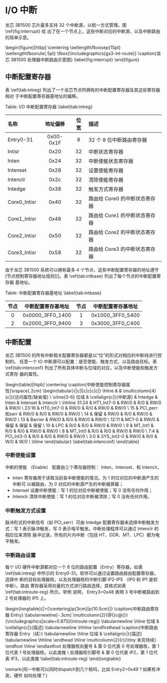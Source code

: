 I/O 中断
========

龙芯 3B1500 芯片最多支持 32 个中断源，以统一方式管理。图 \ref{fig:interrupt} 给
出了在一个节点上，这些中断对应的中断源，以及中断路由的简单示意。

\begin{figure}[htbp]
  \centering
  \setlength\fboxsep{15pt}
  \setlength\fboxrule{.5pt}
  \fbox{\includegraphics{gs3-int-route}}
  \caption{龙芯 3B1500 处理器中断路由示意图}
  \label{fig:interrupt}
\end{figure}

中断配置寄存器
--------------

表 \ref{tab:intreg} 列出了一个龙芯节点所拥有的中断配置寄存器及其这些寄存器相对
于中断配置寄存器基地址的偏移。

Table: I/O 中断配置寄存器 \label{tab:intreg}

| 名称          | 地址偏移  | 位宽  | 描述                          |
| :------------ | :-------: | :---: | :--------------------------   |
| Entry0-31     | 0x00-0x1F | 8     | 32 个 8 位中断路由寄存器      |
| Intisr        | 0x20      | 32    | 中断状态寄存器                |
| Inten         | 0x24      | 32    | 中断使能状态寄存器            |
| Intenset      | 0x28      | 32    | 设置使能寄存器                |
| Intenclr      | 0x2c      | 32    | 清除使能寄存器                |
| Intedge       | 0x38      | 32    | 触发方式寄存器                |
| Core0_Intisr  | 0x40      | 32    | 路由给 Core0 的中断状态寄存器 |
| Core1_Intisr  | 0x48      | 32    | 路由给 Core1 的中断状态寄存器 |
| Core2_Intisr  | 0x50      | 32    | 路由给 Core2 的中断状态寄存器 |
| Core3_Intisr  | 0x58      | 32    | 路由给 Core3 的中断状态寄存器 |

由于龙芯 3B1500 系统可以拥有最多 4 个节点，这些中断配置寄存器的地址遵守
[节点控制寄存器地址规则][]。表 \ref{tab:intbase} 列出了每个节点的中断配置寄存器
基地址。

Table: 中断配置寄存器基地址 \label{tab:intbase}

| 节点   | 中断配置寄存基地址 | 节点   | 中断配置寄存基地址 |
| :----: | :--------------:   | :----: | :--------------:   |
| 0      | 0x0000_3FF0_1400   | 1      | 0x1000_3FF0_5400   |
| 2      | 0x2000_3FF0_9400   | 3      | 0x3000_3FF0_C400   |

中断配置
--------

龙芯 3B1500 的所有中断相关配置寄存器都是以“位”的形式对相应的中断线进行控制的。
任意一个 IO 中断源可以配置：是否使能、触发方式、以及路由目标。表
\ref{tab:intenconf} 列出了所有具体中断与位域的对应，以及中断使能和触发方式寄存
器的属性。

\begin{table}[htpb]
  \centering
  \caption{中断使能控制寄存器属性}\vspace{.2cm}
  \begin{tabular}{|c|l|c|c|c|c|} \hline
          &                 & \multicolumn{4}{c|}{访问属性/缺省值} \\ \cline{3-6}
    位域  & \cellalign{c|}{中断源} & Intedge & Inten & Intenset & Intenclr \\ \hhline
    31:24 & HT1\_Int7-0     & RW/0    & R/0   & RW/0     & RW/0 \\
    23:16 & HT0\_Int7-0     & RW/0    & R/0   & RW/0     & RW/0 \\
    15    & PCI\_perr和serr & RW/0    & R/0   & RW/0     & RW/0 \\
    14    & 保留            & RW/0    & R/0   & RW/0     & RW/0 \\
    13    & Barrier         & RW/0    & R/0   & RW/0     & RW/0 \\
    12:11 & MC1-0           & RW/0    & 保留  & 保留     & 保留 \\
    10    & LPC             & R/0     & R/0   & RW/0     & RW/0 \\
    9     & MT\_Int1        & R/0     & R/0   & RW/0     & RW/0 \\
    8     & MT\_Int0        & R/0     & R/0   & RW/0     & RW/0 \\
    7:4   & PCI\_Int3-0     & R/0     & R/0   & RW/0     & RW/0 \\
    3:0   & SYS\_Int3-0     & RW/0    & R/0   & W/0      & W/0  \\ \hline
  \end{tabular}
  \label{tab:intenconf}
\end{table}

### 中断使能设置

中断的使能 （Enable） 配置由三个寄存器控制： Inten、Intenset、和 Intenclr。

 - Inten 寄存器用于读取当前各中断使能的情况。为 1 的位对应的中断源产生的中断可
   以被路由，为 0 对应的中断源产生的中断被屏蔽；
 - Intenset 设置中断使能：写 1 的位对应中断被使能；写 0 没有任何作用；
 - Intenclr 清除中断使能：写 1 的位对应中断被清除；写 0 没有任何作用。

### 中断触发方式设置

脉冲形式的中断信号（如 PCI\_serr）可由 Intedge 配置寄存器来选择中断触发方式：写
1 表示脉冲触发，写 0 表示电平触发。中断处理程序可以通过 Intenclr 的相应位来清除
脉冲记录。所有的片内中断（包括 HT、DDR、MT、LPC）都为电平触发。

### 中断路由设置

每个 I/O 硬件中断源都对应一个 8 位的路由配置（Entry）寄存器，如表
\ref{tab:intreg} 中所示的 Entry0-31。软件可以通过设置路由路由配置寄存器，选择中
断的目标处理器核，以及处理器核的中断引脚 IP2-IP5 （IP0 和 IP1 是软中断）。路由
寄存器采用向量的方式进行路由选择，其格式如表 \ref{tab:introute-reg} 所示。举例
说明， Entry3=0x48 表明 3 号中断被路由到 2 号处理器的 IP5 上。

\begin{longtable}{|>{\centering}p{3cm}|p{10.5cm}|}
  \caption{中断路由寄存器 Entry} \tabularnewline[-.3cm]
  \multicolumn{2}{@{}c@{}}{\includegraphics[scale=0.875]{introute-reg}}
  \tabularnewline
  \hline 位域 & \cellalign{c|}{描述} \tabularnewline \hhline \endfirsthead
  \caption{中断路由寄存器 Entry（续）} \tabularnewline
  \hline 位域 & \cellalign{c|}{描述} \tabularnewline \hhline \endhead
  \hline \multicolumn{2}{r}{\tiny 未完待续} \endfoot
  \hline \endlastfoot
  处理器核向量号 & 第 0 位代表 0 号处理器核，第 1 位代表 1 号处理器核，以此类推 \\
  处理器核引脚号 & 第 0 位代表 IP2，第 1 位代表 IP3，以此类推
  \label{tab:introute-reg}
\end{longtable}


\remark{同一中断可以同时dispatch到几个核吗，比如 Entry2=0x49？如果有冲突，硬件
如何处理？}

